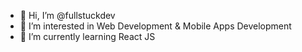 - 👋 Hi, I’m @fullstuckdev
- 👀 I’m interested in Web Development & Mobile Apps Development
- 🌱 I’m currently learning React JS

<!---
fullstuckdev/fullstuckdev is a ✨ special ✨ repository because its `README.md` (this file) appears on your GitHub profile.
You can click the Preview link to take a look at your changes.
--->
